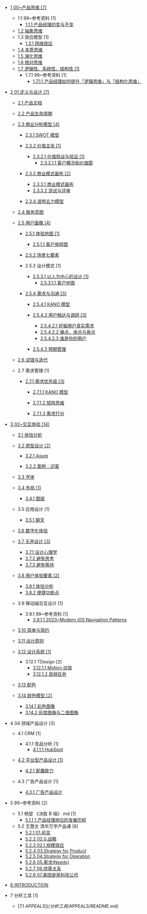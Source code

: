   - [1 00~产品思维 [7]](/00~产品思维/README.md)
    - 1.1 99~参考资料 [1]
      - [1.1.1 产品经理的变与不变](/00~产品思维/99~参考资料/2023-产品经理的变与不变.md)
    - [1.2 抽象思维](/00~产品思维/抽象思维.md)
    - 1.3 效应模型 [1]
      - [1.3.1 网络效应](/00~产品思维/效应模型/网络效应.md)
    - [1.4 本质思维](/00~产品思维/本质思维.md)
    - [1.5 演化思维](/00~产品思维/演化思维.md)
    - [1.6 相对思维](/00~产品思维/相对思维.md)
    - [1.7 逻辑性、系统性、结构性 [1]](/00~产品思维/逻辑性、系统性、结构性/README.md)
      - 1.7.1 99~参考资料 [1]
        - [1.7.1.1 产品经理如何提升「逻辑思维」与「结构化思维」](/00~产品思维/逻辑性、系统性、结构性/99~参考资料/2023-产品经理如何提升「逻辑思维」与「结构化思维」.md)
  - [2 01.定义与设计 [7]](/01.定义与设计/README.md)
    - [2.1 产品文档](/01.定义与设计/产品文档/README.md)
      
    - [2.2 产品生命周期](/01.定义与设计/产品生命周期/README.md)
      
    - [2.3 商业分析模型 [4]](/01.定义与设计/商业分析模型/README.md)
      - [2.3.1 SWOT 模型](/01.定义与设计/商业分析模型/SWOT%20模型/README.md)
        
      - [2.3.2 价值主张 [1]](/01.定义与设计/商业分析模型/价值主张/README.md)
        - [2.3.2.1 价值假设与验证 [1]](/01.定义与设计/商业分析模型/价值主张/价值假设与验证/README.md)
          - [2.3.2.1.1 客户概况和价值图](/01.定义与设计/商业分析模型/价值主张/价值假设与验证/客户概况和价值图.md)
      - [2.3.3 商业模式画布 [2]](/01.定义与设计/商业分析模型/商业模式画布/README.md)
        - [2.3.3.1 商业模式画布](/01.定义与设计/商业分析模型/商业模式画布/商业模式画布.md)
        - [2.3.3.2 测试与评审](/01.定义与设计/商业分析模型/商业模式画布/测试与评审.md)
      - [2.3.4 波特五力模型](/01.定义与设计/商业分析模型/波特五力模型/README.md)
        
    - [2.4 服务蓝图](/01.定义与设计/服务蓝图/README.md)
      
    - [2.5 用户画像 [4]](/01.定义与设计/用户画像/README.md)
      - [2.5.1 体验地图 [1]](/01.定义与设计/用户画像/体验地图/README.md)
        - [2.5.1.1 客户旅程图](/01.定义与设计/用户画像/体验地图/客户旅程图/README.md)
          
      - [2.5.2 场景七要素](/01.定义与设计/用户画像/场景七要素/README.md)
        
      - 2.5.3 设计模式 [1]
        - [2.5.3.1 以人为中心的设计 [1]](/01.定义与设计/用户画像/设计模式/以人为中心的设计/README.md)
          - [2.5.3.1.1 客户地图](/01.定义与设计/用户画像/设计模式/以人为中心的设计/客户地图.md)
      - [2.5.4 需求与沟通 [3]](/01.定义与设计/用户画像/需求与沟通/README.md)
        - [2.5.4.1 KANO 模型](/01.定义与设计/用户画像/需求与沟通/KANO%20模型/README.md)
          
        - [2.5.4.2 用户触达与调研 [3]](/01.定义与设计/用户画像/需求与沟通/用户触达与调研/README.md)
          - [2.5.4.2.1 挖掘用户真实需求](/01.定义与设计/用户画像/需求与沟通/用户触达与调研/挖掘用户真实需求.md)
          - [2.5.4.2.2 痛点，痒点与爽点](/01.定义与设计/用户画像/需求与沟通/用户触达与调研/痛点，痒点与爽点.md)
          - [2.5.4.2.3 谁是你的用户](/01.定义与设计/用户画像/需求与沟通/用户触达与调研/谁是你的用户.md)
        - [2.5.4.3 预期管理](/01.定义与设计/用户画像/需求与沟通/预期管理/README.md)
          
    - [2.6 试错与迭代](/01.定义与设计/试错与迭代/README.md)
      
    - 2.7 需求管理 [1]
      - [2.7.1 需求优先级 [3]](/01.定义与设计/需求管理/需求优先级/README.md)
        - [2.7.1.1 KANO 模型](/01.定义与设计/需求管理/需求优先级/KANO%20模型/README.md)
          
        - [2.7.1.2 矩阵思维](/01.定义与设计/需求管理/需求优先级/矩阵思维/README.md)
          
        - [2.7.1.3 需求打分](/01.定义与设计/需求管理/需求优先级/需求打分/README.md)
          
  - [3 02~交互体验 [14]](/02~交互体验/README.md)
    - [3.1 体验分析](/02~交互体验/体验分析/README.md)
      
    - [3.2 原型设计 [2]](/02~交互体验/原型设计/README.md)
      - [3.2.1 Axure](/02~交互体验/原型设计/Axure/README.md)
        
      - [3.2.2 案例：迎客](/02~交互体验/原型设计/案例：迎客.md)
    - [3.3 字体](/02~交互体验/字体/README.md)
      
    - [3.4 布局 [1]](/02~交互体验/布局/README.md)
      - [3.4.1 图层](/02~交互体验/布局/图层.md)
    - 3.5 应用设计 [1]
      - [3.5.1 聊天](/02~交互体验/应用设计/聊天/README.md)
        
    - [3.6 数字化体验](/02~交互体验/数字化体验/README.md)
      
    - [3.7 无声设计 [3]](/02~交互体验/无声设计/README.md)
      - [3.7.1 设计心理学](/02~交互体验/无声设计/设计心理学.md)
      - [3.7.2 避免思考](/02~交互体验/无声设计/避免思考.md)
      - [3.7.3 避免等待](/02~交互体验/无声设计/避免等待.md)
    - [3.8 用户体验要素 [2]](/02~交互体验/用户体验要素/README.md)
      - [3.8.1 体验分析](/02~交互体验/用户体验要素/体验分析.md)
      - [3.8.2 便捷功能点](/02~交互体验/用户体验要素/便捷功能点.md)
    - 3.9 移动端交互设计 [1]
      - 3.9.1 99~参考资料 [1]
        - [3.9.1.1 2023~Modern iOS Navigation Patterns](/02~交互体验/移动端交互设计/99~参考资料/2023~Modern%20iOS%20Navigation%20Patterns.md)
    - [3.10 简单与简约](/02~交互体验/简单与简约/README.md)
      
    - [3.11 设计原则](/02~交互体验/设计原则/README.md)
      
    - [3.12 设计系统 [1]](/02~交互体验/设计系统/README.md)
      - 3.12.1 TDesign [2]
        - [3.12.1.1 Motion 动效](/02~交互体验/设计系统/TDesign/Motion%20动效.md)
        - [3.12.1.2 高频任务](/02~交互体验/设计系统/TDesign/高频任务.md)
    - [3.13 配色](/02~交互体验/配色/README.md)
      
    - [3.14 颜色模型 [2]](/02~交互体验/颜色模型/README.md)
      - [3.14.1 彩色图像](/02~交互体验/颜色模型/彩色图像.md)
      - [3.14.2 灰度图像与二值图像](/02~交互体验/颜色模型/灰度图像与二值图像.md)
  - 4 04.领域产品设计 [3]
    - 4.1 CRM [1]
      - 4.1.1 竞品分析 [1]
        - [4.1.1.1 HubSpot](/04.领域产品设计/CRM/竞品分析/HubSpot/README.md)
          
    - [4.2 平台型产品设计 [1]](/04.领域产品设计/平台型产品设计/README.md)
      - [4.2.1 配置能力](/04.领域产品设计/平台型产品设计/配置能力.md)
    - 4.3 广告产品设计 [1]
      - [4.3.1 广告产品设计](/04.领域产品设计/广告产品设计/广告产品设计.md)
  - 5 99~参考资料 [2]
    - 5.1 杨堃 《决胜 B 端》.md [1]
      - [5.1.1 1.产品经理岗位的发展历程](/99~参考资料/2019-杨堃-《决胜%20B%20端》.md/1.产品经理岗位的发展历程.md)
    - 5.2 王慧文 清华万字产品课 [8]
      - [5.2.1 01.前言](/99~参考资料/2022-王慧文-清华万字产品课/01.前言.md)
      - [5.2.2 02.0.战略](/99~参考资料/2022-王慧文-清华万字产品课/02.0.战略.md)
      - [5.2.3 02.1.规模效应](/99~参考资料/2022-王慧文-清华万字产品课/02.1.规模效应.md)
      - [5.2.4 03.Strategy for Product](/99~参考资料/2022-王慧文-清华万字产品课/03.Strategy%20for%20Product.md)
      - [5.2.5 04.Strategy for Operation](/99~参考资料/2022-王慧文-清华万字产品课/04.Strategy%20for%20Operation.md)
      - [5.2.6 05.需求(Needs)](/99~参考资料/2022-王慧文-清华万字产品课/05.需求(Needs).md)
      - [5.2.7 06.供需关系](/99~参考资料/2022-王慧文-清华万字产品课/06.供需关系.md)
      - [5.2.8 07.美团是家科技公司](/99~参考资料/2022-王慧文-清华万字产品课/07.美团是家科技公司.md)
  - [6 INTRODUCTION](/INTRODUCTION.md)
  - 7 分析工具 [1]
    - [7.1 $APPEALS](/分析工具/$APPEALS/README.md)
      